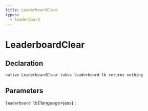 ```yaml
---
title: LeaderboardClear
types:
  - leaderboard
---
```


# LeaderboardClear

## Declaration

```jass
native LeaderboardClear takes leaderboard lb returns nothing
```

## Parameters
`leaderboard lb`{!language=jass}
: 
